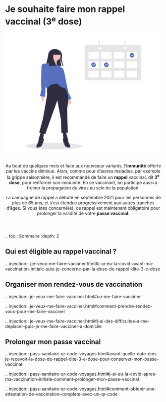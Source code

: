 # Je souhaite faire mon rappel vaccinal (3<sup>e</sup> dose)

<img src="illustrations/symptomespasses.svg">

<header>
    <p class="big">
        Au bout de quelques mois et face aux nouveaux variants, l’<strong>immunité</strong> offerte par les vaccins diminue. Alors, comme pour d’autres maladies, par exemple la grippe saisonnière, il est recommandé de faire un <strong>rappel</strong> vaccinal, dit <strong>3<sup>e</sup> dose</strong>, pour renforcer son immunité. En se vaccinant, on participe aussi à freiner la propagation du virus au sein de la population.
    </p>
    <p class="big">
        La campagne de rappel a débuté en septembre 2021 pour les personnes de plus de 65 ans, et s’est étendue progressivement aux autres tranches d’âges. Si vous êtes concerné(e), ce rappel est maintenant obligatoire pour prolonger la validité de votre <strong>passe vaccinal</strong>.
    </p>
</header>

.. toc:: Sommaire
    :depth: 2

<div itemscope itemtype="https://schema.org/FAQPage">


## Qui est éligible au rappel vaccinal ?

.. injection:: /je-veux-me-faire-vacciner.html#j-ai-eu-la-covid-avant-ma-vaccination-initiale-suis-je-concerne-par-la-dose-de-rappel-dite-3-e-dose


## Organiser mon rendez-vous de vaccination

.. injection:: je-veux-me-faire-vacciner.html#ou-me-faire-vacciner

.. injection:: je-veux-me-faire-vacciner.html#comment-prendre-rendez-vous-pour-me-faire-vacciner

.. injection:: je-veux-me-faire-vacciner.html#j-ai-des-difficultes-a-me-deplacer-puis-je-me-faire-vacciner-a-domicile


## Prolonger mon passe vaccinal

.. injection:: pass-sanitaire-qr-code-voyages.html#avant-quelle-date-dois-je-recevoir-la-dose-de-rappel-dite-3-e-dose-pour-conserver-mon-passe-vaccinal

.. injection:: pass-sanitaire-qr-code-voyages.html#j-ai-eu-la-covid-apres-ma-vaccination-initiale-comment-prolonger-mon-passe-vaccinal

.. injection:: pass-sanitaire-qr-code-voyages.html#comment-obtenir-une-attestation-de-vaccination-complete-avec-un-qr-code

</div>
